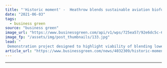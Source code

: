 ```yaml
---
title: "'Historic moment' -  Heathrow blends sustainable aviation biofuel into airport refueling pipeline"
date: "2021-06-03"
tags: 
  - business green
source: "business green"
image_url: "https://www.businessgreen.com/api/v1/wps/725ea57/92e6dc5c-6378-4ba1-bb1d-684394ecc505/8/Heathrow-185x114.jpg"
image_fp: "/assets/img/post_thumbnails/133.jpg"
lead: "
 Demonstration project designed to highlight viability of blending lower carbon biofuels with conventional jet fuel to reduce CO2 from flight ahead of G7 ..."
article_url: "https://www.businessgreen.com/news/4032309/historic-moment-heathrow-blends-sustainable-aviation-biofuel-airport-refueling-pipeline"
---
```


---
